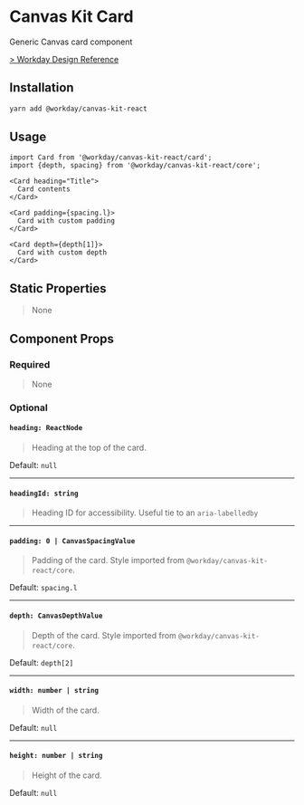 # Canvas Kit Card

Generic Canvas card component

[> Workday Design Reference](https://design.workday.com/components/containers/cards)

## Installation

```sh
yarn add @workday/canvas-kit-react
```

## Usage

```tsx
import Card from '@workday/canvas-kit-react/card';
import {depth, spacing} from '@workday/canvas-kit-react/core';

<Card heading="Title">
  Card contents
</Card>

<Card padding={spacing.l}>
  Card with custom padding
</Card>

<Card depth={depth[1]}>
  Card with custom depth
</Card>
```

## Static Properties

> None

## Component Props

### Required

> None

### Optional

#### `heading: ReactNode`

> Heading at the top of the card.

Default: `null`

---

#### `headingId: string`

> Heading ID for accessibility. Useful tie to an `aria-labelledby`

---

#### `padding: 0 | CanvasSpacingValue`

> Padding of the card. Style imported from `@workday/canvas-kit-react/core`.

Default: `spacing.l`

---

#### `depth: CanvasDepthValue`

> Depth of the card. Style imported from `@workday/canvas-kit-react/core`.

Default: `depth[2]`

---

#### `width: number | string`

> Width of the card.

Default: `null`

---

#### `height: number | string`

> Height of the card.

Default: `null`

